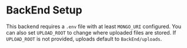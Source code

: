 # BackEnd Setup

This backend requires a `.env` file with at least `MONGO_URI` configured. You can also set `UPLOAD_ROOT` to change where uploaded files are stored. If `UPLOAD_ROOT` is not provided, uploads default to `BackEnd/uploads`.
